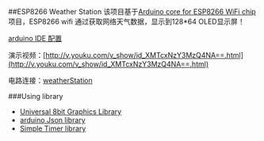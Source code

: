 ##ESP8266 Weather Station
该项目基于[Arduino core for ESP8266 WiFi chip](https://github.com/esp8266/Arduino)项目，ESP8266 wifi 通过获取网络天气数据，显示到128*64 OLED显示屏！

[arduino IDE 配置](http://file.yfrobot.com/file/wifi/nodemcu/arduino/arduinoIDEForTheESP8266.html)

演示视频：[http://v.youku.com/v_show/id_XMTcxNzY3MzQ4NA==.html](http://v.youku.com/v_show/id_XMTcxNzY3MzQ4NA==.html)

电路连接：[weatherStation](https://github.com/YFROBOT-TM/WeatherStationWithESP8266/blob/master/Schematic/WeatherStation.png)

###Using library
* [Universal 8bit Graphics Library](https://github.com/adafruit/Adafruit_SSD1306)
* [arduino Json library](https://github.com/bblanchon/ArduinoJson)
* [Simple Timer library](http://playground.arduino.cc/Code/SimpleTimer)
